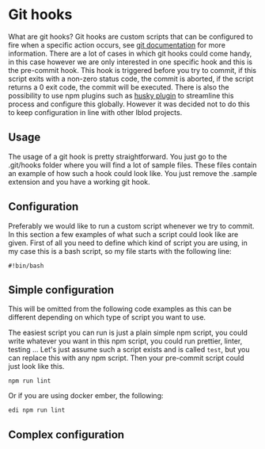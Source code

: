 # Git hooks

What are git hooks? Git hooks are custom scripts that can be configured to fire when a specific action occurs, see [git documentation](https://git-scm.com/docs/githooks) for more information. There are a lot of cases in which git hooks could come handy, in this case however we are only interested in one specific hook and this is the pre-commit hook. This hook is triggered before you try to commit, if this script exits with a non-zero status code, the commit is aborted, if the script returns a 0 exit code, the commit will be executed.
There is also the possibility to use npm plugins such as [husky plugin](https://typicode.github.io/husky/) to streamline this process and configure this globally. However it was decided not to do this to keep configuration in line with other lblod projects.

## Usage

The usage of a git hook is pretty straightforward. You just go to the .git/hooks folder where you will find a lot of sample files. These files contain an example of how such a hook could look like. You just remove the .sample extension and you have a working git hook.

## Configuration

Preferably we would like to run a custom script whenever we try to commit. In this section a few examples of what such a script could look like are given. First of all you need to define which kind of script you are using, in my case this is a bash script, so my file starts with the following line:

```
#!bin/bash
```

## Simple configuration

This will be omitted from the following code examples as this can be different depending on which type of script you want to use.

The easiest script you can run is just a plain simple npm script, you could write whatever you want in this npm script, you could run prettier, linter, testing ... Let's just assume such a script exists and is called `test`, but you can replace this with any npm script. Then your pre-commit script could just look like this.

```
npm run lint
```

Or if you are using docker ember, the following:

```
edi npm run lint
```

## Complex configuration
